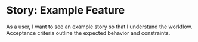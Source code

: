 # Story: Example Feature

As a user, I want to see an example story so that I understand the workflow.
Acceptance criteria outline the expected behavior and constraints.


